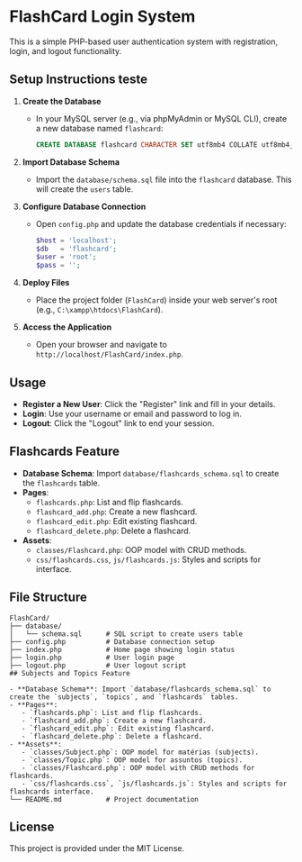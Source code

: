 # FlashCard Login System

This is a simple PHP-based user authentication system with registration, login, and logout functionality.

## Setup Instructions  teste

1. **Create the Database**
   - In your MySQL server (e.g., via phpMyAdmin or MySQL CLI), create a new database named `flashcard`:
     ```sql
     CREATE DATABASE flashcard CHARACTER SET utf8mb4 COLLATE utf8mb4_general_ci;
     ```

2. **Import Database Schema**
   - Import the `database/schema.sql` file into the `flashcard` database. This will create the `users` table.

3. **Configure Database Connection**
   - Open `config.php` and update the database credentials if necessary:
     ```php
     $host = 'localhost';
     $db   = 'flashcard';
     $user = 'root';
     $pass = '';
     ```

4. **Deploy Files**
   - Place the project folder (`FlashCard`) inside your web server's root (e.g., `C:\xampp\htdocs\FlashCard`).

5. **Access the Application**
   - Open your browser and navigate to `http://localhost/FlashCard/index.php`.

## Usage

- **Register a New User**: Click the "Register" link and fill in your details.
- **Login**: Use your username or email and password to log in.
- **Logout**: Click the "Logout" link to end your session.

## Flashcards Feature

- **Database Schema**: Import `database/flashcards_schema.sql` to create the `flashcards` table.
- **Pages**:
  - `flashcards.php`: List and flip flashcards.
  - `flashcard_add.php`: Create a new flashcard.
  - `flashcard_edit.php`: Edit existing flashcard.
  - `flashcard_delete.php`: Delete a flashcard.
- **Assets**:
  - `classes/Flashcard.php`: OOP model with CRUD methods.
  - `css/flashcards.css`, `js/flashcards.js`: Styles and scripts for interface.

## File Structure

```
FlashCard/
├── database/
│   └── schema.sql      # SQL script to create users table
├── config.php          # Database connection setup
├── index.php           # Home page showing login status
├── login.php           # User login page
├── logout.php          # User logout script
## Subjects and Topics Feature

- **Database Schema**: Import `database/flashcards_schema.sql` to create the `subjects`, `topics`, and `flashcards` tables.
- **Pages**:
   - `flashcards.php`: List and flip flashcards.
   - `flashcard_add.php`: Create a new flashcard.
   - `flashcard_edit.php`: Edit existing flashcard.
   - `flashcard_delete.php`: Delete a flashcard.
- **Assets**:
   - `classes/Subject.php`: OOP model for matérias (subjects).
   - `classes/Topic.php`: OOP model for assuntos (topics).
   - `classes/Flashcard.php`: OOP model with CRUD methods for flashcards.
   - `css/flashcards.css`, `js/flashcards.js`: Styles and scripts for flashcards interface.
└── README.md           # Project documentation
```

## License

This project is provided under the MIT License.
